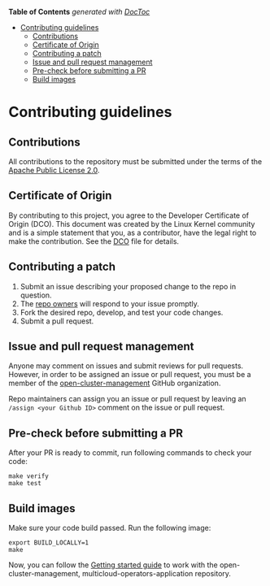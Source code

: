 <!-- START doctoc generated TOC please keep comment here to allow auto update -->
<!-- DON'T EDIT THIS SECTION, INSTEAD RE-RUN doctoc TO UPDATE -->
**Table of Contents**  *generated with [DocToc](https://github.com/thlorenz/doctoc)*

- [Contributing guidelines](#contributing-guidelines)
    - [Contributions](#contributions)
    - [Certificate of Origin](#certificate-of-origin)
    - [Contributing a patch](#contributing-a-patch)
    - [Issue and pull request management](#issue-and-pull-request-management)
    - [Pre-check before submitting a PR](#pre-check-before-submitting-a-pr)
    - [Build images](#build-images)

<!-- END doctoc generated TOC please keep comment here to allow auto update -->

# Contributing guidelines

## Contributions

All contributions to the repository must be submitted under the terms of the [Apache Public License 2.0](https://www.apache.org/licenses/LICENSE-2.0).

## Certificate of Origin

By contributing to this project, you agree to the Developer Certificate of
Origin (DCO). This document was created by the Linux Kernel community and is a
simple statement that you, as a contributor, have the legal right to make the
contribution. See the [DCO](DCO) file for details.

## Contributing a patch

1. Submit an issue describing your proposed change to the repo in question.
1. The [repo owners](OWNERS) will respond to your issue promptly.
1. Fork the desired repo, develop, and test your code changes.
1. Submit a pull request.

## Issue and pull request management

Anyone may comment on issues and submit reviews for pull requests. However, in order to be assigned an issue or pull request, you must be a member of the
[open-cluster-management](https://github.com/open-cluster-management) GitHub organization.

Repo maintainers can assign you an issue or pull request by leaving an `/assign <your Github ID>` comment on the issue or pull request.

## Pre-check before submitting a PR

After your PR is ready to commit, run following commands to check your code:

```shell
make verify
make test
```

## Build images

Make sure your code build passed. Run the following image:

```shell
export BUILD_LOCALLY=1
make
```

Now, you can follow the [Getting started guide](./README.md#getting-started) to work with the open-cluster-management, multicloud-operators-application repository.

